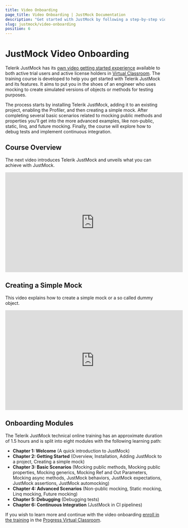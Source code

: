 ```yaml
---
title: Video Onboarding
page_title: Video Onboarding | JustMock Documentation
description: "Get started with JustMock by following a step-by-step video tutorial that will take you through the installation process and demonstrate its basic and advanced features."
slug: justmock/video-onboarding
position: 6
---
```


# JustMock Video Onboarding

Telerik JustMock has its [own video getting started experience](https://learn.telerik.com/learn/course/internal/view/elearning/60/justmock-2023) available to both active trial users and active license holders in [Virtual Classroom](https://learn.telerik.com/learn). The training course is developed to help you get started with Telerik JustMock and its features. It aims to put you in the shoes of an engineer who uses mocking to create simulated versions of objects or methods for testing purposes.

The process starts by installing Telerik JustMock, adding it to an existing project, enabling the Profiler, and then creating a simple mock. After completing several basic scenarios related to mocking public methods and properties you'll get into the more advanced examples, like non-public, static, linq, and future mocking. Finally, the course will explore how to debug tests and implement continuous integration.

## Course Overview

The next video introduces Telerik JustMock and unveils what you can achieve with JustMock. 
<iframe width="560" height="315" src="https://www.youtube.com/embed/bfqd3l_q6xE" title="YouTube video player" frameborder="0" allow="accelerometer; autoplay; clipboard-write; encrypted-media; gyroscope; picture-in-picture; web-share" allowfullscreen></iframe>

## Creating a Simple Mock

This video explains how to create a simple mock or a so called dummy object.
<iframe width="560" height="315" src="https://www.youtube.com/embed/pFbEjudv1gg" title="YouTube video player" frameborder="0" allow="accelerometer; autoplay; clipboard-write; encrypted-media; gyroscope; picture-in-picture; web-share" allowfullscreen></iframe>

## Onboarding Modules

The Telerik JustMock technical online training has an approximate duration of 1.5 hours and is split into eight modules with the following learning path:

* **Chapter 1: Welcome** (A quick introduction to JustMock)
* **Chapter 2: Getting Started** (Overview, Installation, Adding JustMock to a project, Creating a simple mock)
* **Chapter 3: Basic Scenarios** (Mocking public methods, Mocking public properties, Mocking generics, Mocking Ref and Out Parameters, Mocking async methods, JustMock behaviors, JustMock expectations, JustMock assertions, JustMock automocking)
* **Chapter 4: Advanced Scenarios** (Non-public mocking, Static mocking, Linq mocking, Future mocking)
* **Chapter 5: Debugging** (Debugging tests)
* **Chapter 6: Continuous Integration** (JustMock in CI pipelines)

If you wish to learn more and continue with the video onboarding [enroll in the training](https://learn.telerik.com/learn/course/internal/view/elearning/60/justmock-2023) in the [Progress Virtual Classroom](https://learn.telerik.com/learn).
